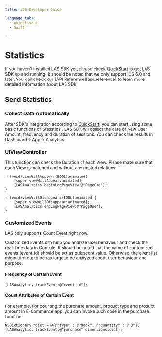 ```yaml
---
title: iOS Developer Guide

language_tabs:
  - objective_c
  - Swift

---
```


# Statistics

If you haven't installed LAS SDK yet, please check [QuickStart][ios_quick_start_guide] to get LAS SDK up and running.
It should be noted that we only support iOS 6.0 and later. You can check our [API Reference][api_reference] to learn more detailed information about LAS SDk.

## Send Statistics

### Collect Data Automatically

After SDK's integration according to [QuickStart][ios_quick_start_guide], you can start using some basic functions of Statistics .
LAS SDK wil collect the data of New User Amount, frequency and duration of sessions. You can check the results in Dashboard-> App-> Analytics.

### UIViewController

This function can check the Duration of each View. Please make sure that each View is matched and without any nested relations:

```objective_c
- (void)viewWillAppear:(BOOL)animated{
    [super viewWillAppear:animated];
    [LASAnalytics beginLogPageView:@"PageOne"];
}
 
- (void)viewWillDisappear:(BOOL)animated {
    [super viewWillDisappear:animated];
    [LASAnalytics endLogPageView:@"PageOne"];
}
```
 
### Customized Events

LAS only supports Count Event right now.

Customized Events can help you analyze user behaviour and check the real-time data in Console.
It should be noted that the name of cuntomized events (event_id) should be set as quiescent value. Otherwise, the event list might turn out to be too large to be analyzed about user behaviour and purpose. 
 
#### Frequency of Certain Event

```
[LASAnalytics trackEvent:@"event_id"];
```

#### Count Attributes of Certain Event

For example,
For counting the purchase amount, product type and product amount in E-Commence app, you can invoke such code in the purchase function:

```objective_c
NSDictionary *dict = @{@"type" : @"book", @"quantity" : @"3"};
[LASAnalytics trackEvent:@"purchase" dimensions:dict];
```

[ios_quick_start_guide]: ../../quickstart/ios/core/existing.html